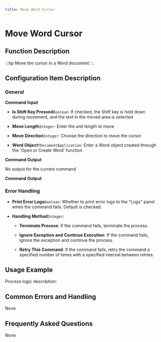 ```yaml
---
title: Move Word Cursor
---
```


# Move Word Cursor

## Function Description

:::tip 
Move the cursor in a Word document
:::

## Configuration Item Description

### General

**Command Input**

- **Is Shift Key Pressed**`Boolean`: If checked, the Shift key is held down during movement, and the text in the moved area is selected

- **Move Length**`Integer`: Enter the unit length to move

- **Move Direction**`Integer`: Choose the direction to move the cursor

- **Word Object**`TDocumentApplication`: Enter a Word object created through the 'Open or Create Word' function


**Command Output**

No output for the current command


**Command Output**

### Error Handling

- **Print Error Logs**`Boolean`: Whether to print error logs to the "Logs" panel when the command fails. Default is checked. 

- **Handling Method**`Integer`:

    - **Terminate Process**: If the command fails, terminate the process.

    - **Ignore Exception and Continue Execution**: If the command fails, ignore the exception and continue the process.

    - **Retry This Command**: If the command fails, retry the command a specified number of times with a specified interval between retries.

## Usage Example

Process logic description:

## Common Errors and Handling

None

## Frequently Asked Questions

None

